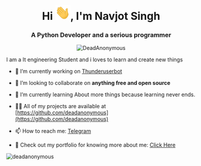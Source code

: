 
<h1 align="center">Hi <img src="https://raw.githubusercontent.com/ABSphreak/ABSphreak/master/gifs/Hi.gif" width="40px" />, I'm Navjot Singh</h1>
<h3 align="center">A Python Developer and a serious programmer</h3>

<p align="center">
<img src="https://telegra.ph/file/7baef19d43a7fca0f3467.jpg" alt="DeadAnonymous">

I am a It engineering Student and i loves to learn and create new things
- 🔭 I’m currently working on [Thunderuserbot](https://github.com/Thundergang/thunderuserbot)

- 👯 I’m looking to collaborate on **anything free and open source**

- 🌱 I’m currently learning About more things because learning never ends.

- 👨‍💻 All of my projects are available at [https://github.com/deadanonymous](https://github.com/deadanonymous)

- 📫 How to reach me: <a href="https://t.me/deadanonymous" class="icon brands fa-telegram"><span class="label">Telegram</span></a>

- 🤍 Check out my portfolio for knowing more about me: [Click Here](https://deadanonymous.github.io/)


 <img src="https://github-readme-stats-five-lyart.vercel.app/api?username=deadanonymous&show_icons=true" alt="deadanonymous" /> </p>

